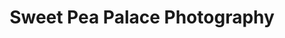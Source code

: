 ---
title: "Sweet Pea Palace Photography"
url: /lexington/sweet-pea-palace-photography/
shop: photo
---
